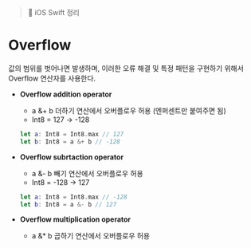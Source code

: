 > 📝 iOS Swift 정리   

# Overflow
값의 범위를 벗어나면 발생하며, 이러한 오류 해결 및 특정 패턴을 구현하기 위해서 Overflow 연산자를 사용한다.
+ **Overflow addition operator**
    + a &+ b 더하기 연산에서 오버플로우 허용 (엔퍼센트만 붙여주면 됨)
    + Int8 = 127 -> -128
    ```swift
    let a: Int8 = Int8.max // 127
    let b: Int8 = a &+ b // -128
    ```

+ **Overflow subrtaction operator**
    + a &- b 빼기 연산에서 오버플로우 허용
    + Int8 = -128 -> 127
    ```swift
    let a: Int8 = Int8.max // -128
    let b: Int8 = a &- b // 127
    ```
+ **Overflow multiplication operator**
    + a &* b 곱하기 연산에서 오버플로우 허용
